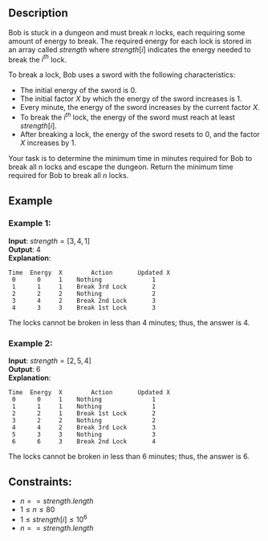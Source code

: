 ## Description 
Bob is stuck in a dungeon and must break $n$ locks, each requiring some amount of energy to break. The required energy for each lock is stored in an array called $strength$ where $strength[i]$ indicates the energy needed to break the $i^{th}$ lock.

To break a lock, Bob uses a sword with the following characteristics:
- The initial energy of the sword is $0$.
- The initial factor $X$ by which the energy of the sword increases is $1$.
- Every minute, the energy of the sword increases by the current factor $X$.
- To break the $i^{th}$ lock, the energy of the sword must reach at least $strength[i]$.
- After breaking a lock, the energy of the sword resets to $0$, and the factor $X$ increases by $1$.

Your task is to determine the minimum time in minutes required for Bob to break all n locks and escape the dungeon. Return the minimum time required for Bob to break all $n$ locks.

## Example
### Example 1:
**Input**: $strength = [3,4,1]$  
**Output**: $4$  
**Explanation**:
```
Time  Energy  X	       Action	    Updated X
 0	    0	  1	   Nothing	            1
 1	    1	  1	   Break 3rd Lock	    2
 2	    2	  2	   Nothing	            2
 3	    4	  2	   Break 2nd Lock	    3
 4	    3	  3	   Break 1st Lock	    3
```
The locks cannot be broken in less than $4$ minutes; thus, the answer is $4$.

### Example 2:
**Input**: $strength = [2,5,4]$  
**Output**: $6$  
**Explanation**:
```
Time  Energy  X	       Action	    Updated X
 0	    0	  1	   Nothing	            1
 1	    1	  1	   Nothing	            1
 2	    2	  1	   Break 1st Lock	    2
 3	    2	  2	   Nothing	            2
 4	    4	  2	   Break 3rd Lock	    3
 5	    3	  3	   Nothing	            3
 6	    6	  3	   Break 2nd Lock	    4
```
The locks cannot be broken in less than $6$ minutes; thus, the answer is $6$.

## Constraints:
- $n == strength.length$
- $1 \leq n \leq 80$
- $1 \leq strength[i] \leq 10^6$
- $n == strength.length$
